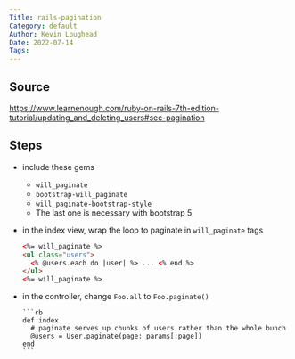 ```yaml
---
Title: rails-pagination
Category: default
Author: Kevin Loughead
Date: 2022-07-14
Tags:
---
```


## Source

https://www.learnenough.com/ruby-on-rails-7th-edition-tutorial/updating_and_deleting_users#sec-pagination

## Steps

- include these gems

  - `will_paginate`
  - `bootstrap-will_paginate`
  - `will_paginate-bootstrap-style`
  - The last one is necessary with bootstrap 5

- in the index view, wrap the loop to paginate in `will_paginate` tags

  ```html
  <%= will_paginate %>
  <ul class="users">
    <% @users.each do |user| %> ... <% end %>
  </ul>
  <%= will_paginate %>
  ```

- in the controller, change `Foo.all` to `Foo.paginate()`

      ```rb
      def index
        # paginate serves up chunks of users rather than the whole bunch
        @users = User.paginate(page: params[:page])
      end
      ```
